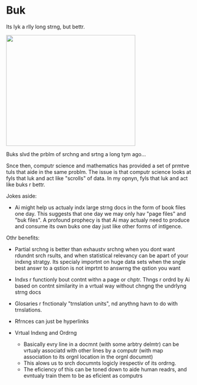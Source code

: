 # Buk

Its lyk a rlly long strng, but bettr.


<img src="https://github.com/ItsZeusBro/Buk/blob/06aaa791a99c9a02fe292a6f2d92fdc676caa0f1/Neanderthals.jpeg" height=300 width=350/>

Buks slvd the prblm of srchng and srtng a long tym ago... 

Snce then, computr science and mathematics has provided a set of prmtve tuls that aide in the same problm. The issue is that computr science looks at fyls that luk and act like "scrolls" of data. In my opnyn, fyls that luk and act like buks r bettr.

Jokes aside: 
- Ai might help us actualy indx large strng docs in the form of book files one day.
This suggests that one day we may only hav "page files" and "buk files". 
A profound prophecy is that Ai may actualy need to produce and consume its own buks one day just like other forms of intlgence.

Othr benefits: 
- Partial srchng is better than exhaustv srchng when you dont want rdundnt srch rsults, and when statistical relevancy can be apart of your indxng stratgy. Its specialy importnt on huge data sets when the sngle best answr to a qstion is not imprtnt to answrng the qstion you want

- Indxs r functionly bout contnt withn a page or chptr. Thngs r ordrd by Ai based on contnt similarity in a vrtual way without chngng the undrlyng strng docs
- Glosaries r fnctionaly "trnslation units", nd anythng havn to do with trnslations.
- Rfrnces can just be hyperlinks

- Vrtual Indxng and Ordrng
  - Basically evry line in a docmnt (with some arbtry delmtr) can be vrtualy associatd with other lines by a computr (with map association to its orgnl location in the orgnl documnt)
  - This alows us to srch documnts logicly irespectiv of its ordrng.
  - The eficiency of this can be toned down to aide human readrs, and evntualy train them to be as eficient as computrs
